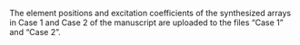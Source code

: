 The element positions and excitation coefficients of the synthesized arrays in Case 1 and Case 2 of the manuscript are uploaded to the files “Case 1” and “Case 2”.
